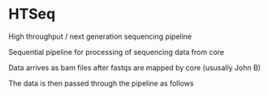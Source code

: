 # HTSeq
High throughput / next generation sequencing pipeline

Sequential pipeline for processing of sequencing data from core

Data arrives as bam files after fastqs are mapped by core (ususally John B)

The data is then passed through the pipeline as follows
